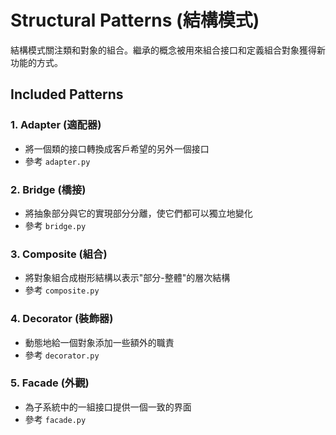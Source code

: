 # Structural Patterns (結構模式)

結構模式關注類和對象的組合。繼承的概念被用來組合接口和定義組合對象獲得新功能的方式。

## Included Patterns

### 1. Adapter (適配器)
- 將一個類的接口轉換成客戶希望的另外一個接口
- 參考 `adapter.py`

### 2. Bridge (橋接)
- 將抽象部分與它的實現部分分離，使它們都可以獨立地變化
- 參考 `bridge.py`

### 3. Composite (組合)
- 將對象組合成樹形結構以表示"部分-整體"的層次結構
- 參考 `composite.py`

### 4. Decorator (裝飾器)
- 動態地給一個對象添加一些額外的職責
- 參考 `decorator.py`

### 5. Facade (外觀)
- 為子系統中的一組接口提供一個一致的界面
- 參考 `facade.py`